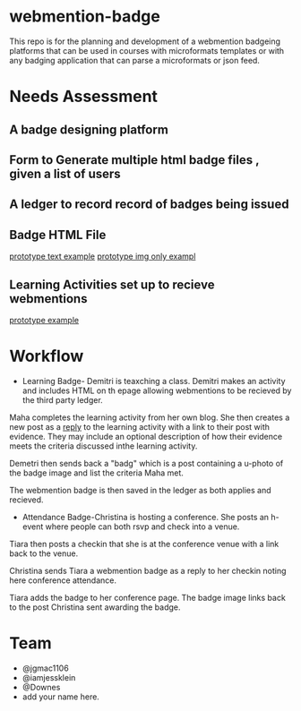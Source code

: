 # webmention-badge

This repo is for the planning and development of a webmention badgeing platforms that can be used in courses with microformats templates or with any badging application that can parse a microformats or json feed.

# Needs Assessment
## A badge designing platform
## Form to Generate multiple html badge files , given a list of users
## A ledger to record record of badges being issued
## Badge HTML File
[prototype text example](https://github.com/jgmac1106/webmention-badges/blob/master/examplebadge.html)
[prototype img only exampl](https://github.com/jgmac1106/webmention-badges/blob/master/imageonlybadge.html)
## Learning Activities set up to recieve webmentions
[prototype example](https://github.com/jgmac1106/webmention-badges/blob/master/learningactivityexample.html)

# Workflow
* Learning Badge- Demitri is teaxching a class. Demitri makes an activity and includes HTML on th epage allowing webmentions to be recieved by the third party ledger.

Maha completes the learning activity from her own blog. She then creates a new post as a [reply](https://indieweb.org/reply)  to the learning activity with a link to their post with evidence. They may include an optional description of how their evidence meets the criteria discussed inthe learning activity.

Demetri then sends back a "badg" which is a post containing a u-photo of the badge image and list the criteria Maha met. 

The webmention badge is then saved in the ledger as both applies and recieved.

* Attendance Badge-Christina is hosting a conference. She posts an h-event where people can both rsvp and check into a venue.

Tiara then posts a checkin that she is at the conference venue with a link back to the venue.

Christina sends Tiara a webmention badge as a reply to her checkin noting here conference attendance.

Tiara adds the badge to her conference page. The badge image links back to the post Christina sent awarding the badge.

# Team
* @jgmac1106
* @iamjessklein
* @Downes
* add your name here.


